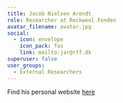 ```yaml
---
title: Jacob Nielsen Arendt
role: Researcher at Rockwool Fonden
avatar_filename: avatar.jpg
social:
  - icon: envelope
    icon_pack: fas
    link: mailto:jar@rff.dk
superuser: false
user_groups:
  - External Researchers
---
```

Find his personal website [here](https://www.rockwoolfonden.dk/organisation/jacob-nielsen-arendt/)

